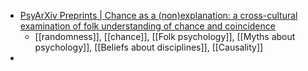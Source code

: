 - [PsyArXiv Preprints | Chance as a (non)explanation: a cross-cultural examination of folk understanding of chance and coincidence](https://osf.io/preprints/psyarxiv/ezxqp)
	- [[randomness]], [[chance]], [[Folk psychology]], [[Myths about psychology]], [[Beliefs about disciplines]], [[Causality]]
-